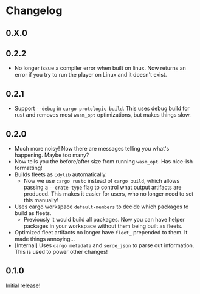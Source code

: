 # Changelog
## 0.X.0

## 0.2.2
- No longer issue a compiler error when built on linux. Now returns an error if you try to run the player on Linux and it doesn't exist.

## 0.2.1
- Support `--debug` in `cargo protologic build`. This uses debug build for rust and removes most `wasm_opt` optimizations, but makes things slow.

## 0.2.0
- Much more noisy! Now there are messages telling you what's happening. Maybe too many?
- Now tells you the before/after size from running `wasm_opt`. Has nice-ish formatting!
- Builds fleets as `cdylib` automatically.
    - Now we use `cargo rustc` instead of `cargo build`, which allows passing a `--crate-type` flag to control what output artifacts are produced. This makes it easier for users, who no longer need to set this manually!
- Uses cargo workspace `default-members` to decide which packages to build as fleets.
    - Previously it would build all packages. Now you can have helper packages in your workspace without them being built as fleets.
- Optimized fleet artifacts no longer have `fleet_` prepended to them. It made things annoying...
- [Internal] Uses `cargo metadata` and `serde_json` to parse out information. This is used to power other changes!

## 0.1.0

Initial release!